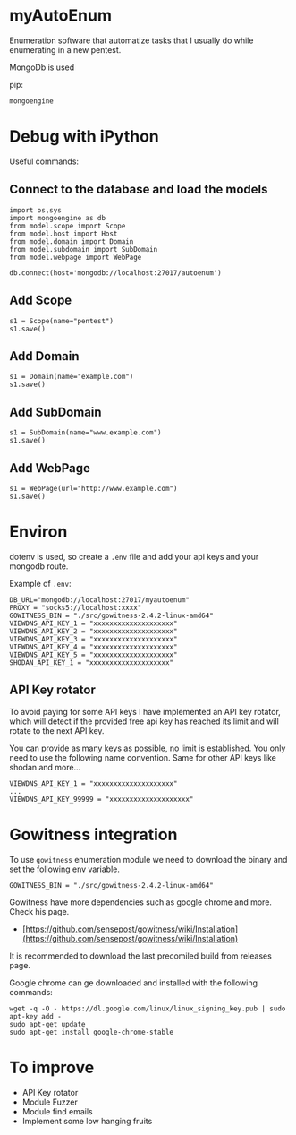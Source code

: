 # myAutoEnum

Enumeration software that automatize tasks that I usually do while enumerating in a new pentest.

MongoDb is used

pip:

```
mongoengine
```

# Debug with iPython

Useful commands:

##  Connect to the database and load the models
```
import os,sys
import mongoengine as db
from model.scope import Scope
from model.host import Host
from model.domain import Domain
from model.subdomain import SubDomain
from model.webpage import WebPage

db.connect(host='mongodb://localhost:27017/autoenum')
```

## Add Scope

```
s1 = Scope(name="pentest")
s1.save()
```

## Add Domain

```
s1 = Domain(name="example.com")
s1.save()
```

## Add SubDomain

```
s1 = SubDomain(name="www.example.com")
s1.save()
```


## Add WebPage

```
s1 = WebPage(url="http://www.example.com")
s1.save()
```

# Environ

dotenv is used, so create a `.env` file and add your api keys and your mongodb route.

Example of `.env`:

```
DB_URL="mongodb://localhost:27017/myautoenum"
PROXY = "socks5://localhost:xxxx"
GOWITNESS_BIN = "./src/gowitness-2.4.2-linux-amd64"
VIEWDNS_API_KEY_1 = "xxxxxxxxxxxxxxxxxxxx"
VIEWDNS_API_KEY_2 = "xxxxxxxxxxxxxxxxxxxx"
VIEWDNS_API_KEY_3 = "xxxxxxxxxxxxxxxxxxxx"
VIEWDNS_API_KEY_4 = "xxxxxxxxxxxxxxxxxxxx"
VIEWDNS_API_KEY_5 = "xxxxxxxxxxxxxxxxxxxx"
SHODAN_API_KEY_1 = "xxxxxxxxxxxxxxxxxxxx"
```

## API Key rotator

To avoid paying for some API keys I have implemented an API key rotator, which will detect if the provided free api key has reached its limit and will rotate to the next API key.

You can provide as many keys as possible, no limit is established. You only need to use the following name convention. Same for other API keys like shodan and more...

```
VIEWDNS_API_KEY_1 = "xxxxxxxxxxxxxxxxxxxx"
...
VIEWDNS_API_KEY_99999 = "xxxxxxxxxxxxxxxxxxxx"
```
# Gowitness integration

To use `gowitness` enumeration module we need to download the binary and set the following env variable.

```
GOWITNESS_BIN = "./src/gowitness-2.4.2-linux-amd64"
```
Gowitness have more dependencies such as google chrome and more. Check his page.

* [https://github.com/sensepost/gowitness/wiki/Installation](https://github.com/sensepost/gowitness/wiki/Installation)

It is recommended to download the last precomiled build from releases page.

Google chrome can ge downloaded and installed with the following commands:

```
wget -q -O - https://dl.google.com/linux/linux_signing_key.pub | sudo apt-key add -
sudo apt-get update
sudo apt-get install google-chrome-stable
```

# To improve

* API Key rotator
* Module Fuzzer
* Module find emails
* Implement some low hanging fruits